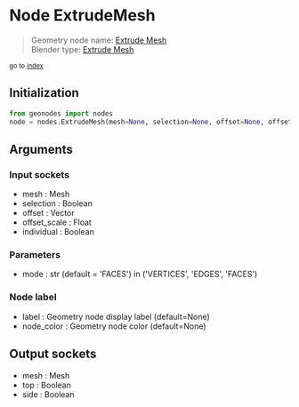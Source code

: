 
# Node ExtrudeMesh

> Geometry node name: [Extrude Mesh](https://docs.blender.org/manual/en/latest/modeling/geometry_nodes/mesh/extrude_mesh.html)<br>
  Blender type: [Extrude Mesh](https://docs.blender.org/api/current/bpy.types.GeometryNodeExtrudeMesh.html)
  
<sub>go to [index](/docs/index.md)</sub>

## Initialization

```python
from geonodes import nodes
node = nodes.ExtrudeMesh(mesh=None, selection=None, offset=None, offset_scale=None, individual=None, mode='FACES', label=None, node_color=None)
```



## Arguments


### Input sockets

- mesh : Mesh
- selection : Boolean
- offset : Vector
- offset_scale : Float
- individual : Boolean

### Parameters

- mode : str (default = 'FACES') in ('VERTICES', 'EDGES', 'FACES')

### Node label

- label : Geometry node display label (default=None)
- node_color : Geometry node color (default=None)

## Output sockets

- mesh : Mesh
- top : Boolean
- side : Boolean
